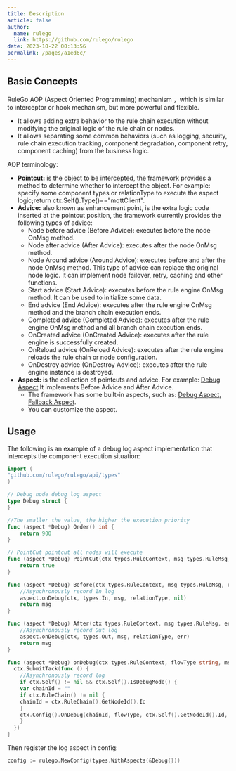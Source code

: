 ```yaml
---
title: Description
article: false
author:
  name: rulego
  link: https://github.com/rulego/rulego
date: 2023-10-22 00:13:56
permalink: /pages/a1ed6c/
---
```


## Basic Concepts

RuleGo AOP (Aspect Oriented Programming) mechanism ，which is similar to interceptor or hook mechanism, but more powerful and flexible.
- It allows adding extra behavior to the rule chain execution without modifying the original logic of the rule chain or nodes.
- It allows separating some common behaviors (such as logging, security, rule chain execution tracking, component degradation, component retry, component caching) from the business logic.

AOP terminology:

- **Pointcut:** is the object to be intercepted, the framework provides a method to determine whether to intercept the object. For example: specify some component types or relationType to execute the aspect logic;return ctx.Self().Type()=="mqttClient".
- **Advice:** also known as enhancement point, is the extra logic code inserted at the pointcut position, the framework currently provides the following types of advice:
  - Node before advice (Before Advice): executes before the node OnMsg method.
  - Node after advice (After Advice): executes after the node OnMsg method.
  - Node Around advice (Around Advice): executes before and after the node OnMsg method. This type of advice can replace the original node logic. It can implement node failover, retry, caching and other functions.
  - Start advice (Start Advice): executes before the rule engine OnMsg method. It can be used to initialize some data.
  - End advice (End Advice): executes after the rule engine OnMsg method and the branch chain execution ends.
  - Completed advice (Completed Advice): executes after the rule engine OnMsg method and all branch chain execution ends.
  - OnCreated advice (OnCreated Advice): executes after the rule engine is successfully created.
  - OnReload advice (OnReload Advice): executes after the rule engine reloads the rule chain or node configuration.
  - OnDestroy advice (OnDestroy Advice): executes after the rule engine instance is destroyed.
- **Aspect:** is the collection of pointcuts and advice. For example: [Debug Aspect](/en/pages/ead9b2/) It implements Before Advice and After Advice.
  - The framework has some built-in aspects, such as: [Debug Aspect](/en/pages/ead9b2/), [Fallback Aspect](/en/pages/78e359/).
  - You can customize the aspect.
## Usage

The following is an example of a debug log aspect implementation that intercepts the component execution situation:

```go
import (
"github.com/rulego/rulego/api/types"
)

// Debug node debug log aspect
type Debug struct {
}

//The smaller the value, the higher the execution priority
func (aspect *Debug) Order() int {
    return 900
}

// PointCut pointcut all nodes will execute
func (aspect *Debug) PointCut(ctx types.RuleContext, msg types.RuleMsg, relationType string) bool {
    return true
}

func (aspect *Debug) Before(ctx types.RuleContext, msg types.RuleMsg, relationType string) types.RuleMsg {
    //Asynchronously record In log
	aspect.onDebug(ctx, types.In, msg, relationType, nil)
    return msg
}

func (aspect *Debug) After(ctx types.RuleContext, msg types.RuleMsg, err error, relationType string) types.RuleMsg {
    //Asynchronously record Out log
    aspect.onDebug(ctx, types.Out, msg, relationType, err)
    return msg
}

func (aspect *Debug) onDebug(ctx types.RuleContext, flowType string, msg types.RuleMsg, relationType string, err error) {
  ctx.SubmitTack(func () {
    //Asynchronously record log
    if ctx.Self() != nil && ctx.Self().IsDebugMode() {
    var chainId = ""
    if ctx.RuleChain() != nil {
    chainId = ctx.RuleChain().GetNodeId().Id
    }
    ctx.Config().OnDebug(chainId, flowType, ctx.Self().GetNodeId().Id, msg.Copy(), relationType, err)
    }
  })
}

```

Then register the log aspect in config:

```go
config := rulego.NewConfig(types.WithAspects(&Debug{}))
```